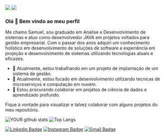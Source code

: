 <img src="https://komarev.com/ghpvc/?username=samuelandresilva"> <img src="https://img.shields.io/date/1675712283">

### Olá 👋 Bem vindo ao meu perfil
Me chamo Samuel, sou graduado em Analise e Desenvolvimento de sistemas e atuo como desenvolvedor JAVA em projetos voltados para gestão empresarial.
Com o passar dos anos adquiri um conhecimento holístico em desenvolvimento de soluções de software e experiência em projeção e desenvolvimento de sistemas utilizando tecnologias atuais e eficazes.

- 🔭 Atualmente, estou trabalhando em um projeto de implantação de um sistema de gestão.
- 🌱 Atualmente, estou focado em desenvolvimento utilizando tecnicas de microserviços e computação em nuvem.
- 🤝 Estou procurando colaborar em projetos de ciência de dados e aprendizado profundo.

Fique à vontade para visualizar e talvez colaborar com alguns projetos do meu repositório.

![YOUR github stats](https://github-readme-stats.vercel.app/api?username=samuelandresilva)
![Top Langs](https://github-readme-stats.vercel.app/api/top-langs/?username=samuelandresilva&hide=TeX&layout=compact)

[![Linkedin Badge](https://img.shields.io/badge/-Linkedin-blue?style=flat-square&logo=Linkedin&logoColor=white&link=https://www.linkedin.com/in/samuelandresilva/)](https://www.linkedin.com/in/samuelandresilva/)
[![Instagram Badge](https://img.shields.io/badge/-Instagram-purple?style=flat-square&logo=instagram&logoColor=white&link=https://www.instagram.com/samueland_/?hl=pt-br)](https://instagram.com/natanael.sousaleite)
[![Gmail Badge](https://img.shields.io/badge/-samuel.asilva@icloud.com-51a0d5?style=flat-square&logo=Icloud&logoColor=white&link=mailto:samuel.asilva@icloud.com)](mailto:samuel.asilva@icloud.com)

